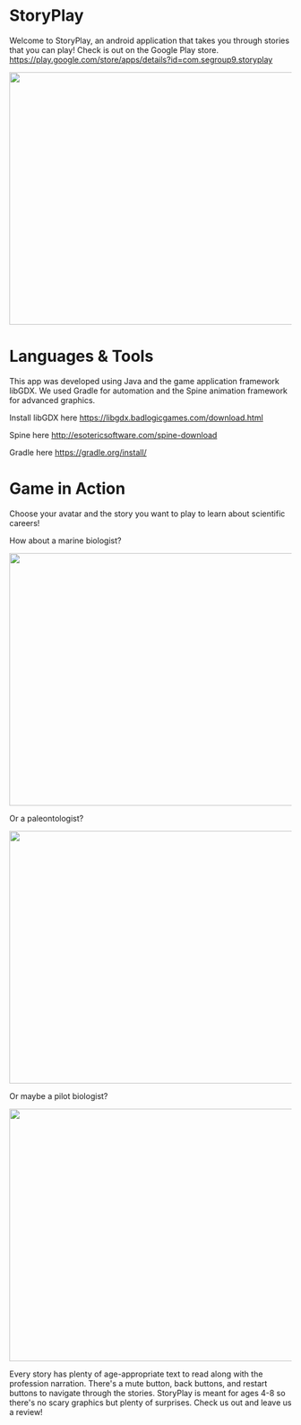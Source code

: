 # StoryPlay #

Welcome to StoryPlay, an android application that takes you through stories that you can play! 
Check is out on the Google Play store.
https://play.google.com/store/apps/details?id=com.segroup9.storyplay

<img src="https://i.imgur.com/kvoz8cu.png" width="650" height="450">

# Languages & Tools #

This app was developed using Java and the game application framework libGDX. We used Gradle for automation and the Spine animation framework for advanced graphics.

Install libGDX here 
https://libgdx.badlogicgames.com/download.html

Spine here
http://esotericsoftware.com/spine-download

Gradle here
https://gradle.org/install/

# Game in Action #

Choose your avatar and the story you want to play to learn about scientific careers!

How about a marine biologist?

<img src="https://i.imgur.com/9Ta2c9A.gif" width="650" height="450">

Or a paleontologist?

<img src="https://i.imgur.com/UAIqmsU.gif" width="650" height="450">

Or maybe a pilot biologist?

<img src="https://i.imgur.com/c4NeXY5.gif" width="650" height="450">

Every story has plenty of age-appropriate text to read along with the profession narration. There's a mute button, back buttons, and restart buttons to navigate through the stories. StoryPlay is meant for ages 4-8 so there's no scary graphics but plenty of surprises. Check us out and leave us a review!

